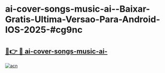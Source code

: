 # ai-cover-songs-music-ai--Baixar-Gratis-Ultima-Versao-Para-Android-IOS-2025-#cg9nc

# <h2><a href="https://ainizakaria.my?title=ai-cover-songs-music-ai-&ref=22M">🔗👉 🔴 ai-cover-songs-music-ai-</a></h2>

[![acn](https://github.com/user-attachments/assets/0f9c940e-d8b0-45ae-aac7-cd30a18b3e1c)](https://ainizakaria.my?title=ai-cover-songs-music-ai-&ref=22M)

